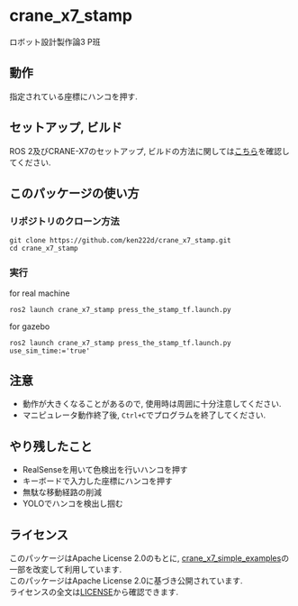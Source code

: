 # crane_x7_stamp
ロボット設計製作論3 P班

## 動作
指定されている座標にハンコを押す. 

## セットアップ, ビルド

ROS 2及びCRANE-X7のセットアップ, ビルドの方法に関しては[こちら](https://github.com/cit22ros2/crane_x7_simple_examples)を確認してください.

## このパッケージの使い方

### リポジトリのクローン方法

```
git clone https://github.com/ken222d/crane_x7_stamp.git
cd crane_x7_stamp
```

### 実行

for real machine
```
ros2 launch crane_x7_stamp press_the_stamp_tf.launch.py
```

for gazebo
```
ros2 launch crane_x7_stamp press_the_stamp_tf.launch.py use_sim_time:='true'
```

## 注意
- 動作が大きくなることがあるので, 使用時は周囲に十分注意してください.
- マニピュレータ動作終了後, ```Ctrl+C```でプログラムを終了してください.

## やり残したこと
- RealSenseを用いて色検出を行いハンコを押す
- キーボードで入力した座標にハンコを押す
- 無駄な移動経路の削減
- YOLOでハンコを検出し掴む

## ライセンス
このパッケージはApache License 2.0のもとに, [crane_x7_simple_examples](https://github.com/cit22ros2/crane_x7_simple_examples)の一部を改変して利用しています.  
このパッケージはApache License 2.0に基づき公開されています.  
ライセンスの全文は[LICENSE](https://github.com/ken222d/crane_x7_stamp/blob/main/LICENSE)から確認できます.

